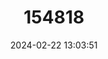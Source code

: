 ---
title: "154818"
category: "Acanthurus gahhm"
draft: false
date: 2024-02-22 13:03:51
languages:
  English: ["Black Surgeonfish"]
---
